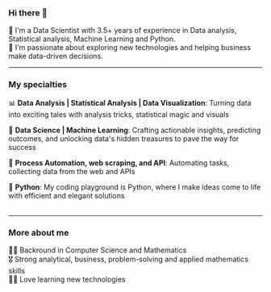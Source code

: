 ### Hi there 👋

🔭  I'm a Data Scientist with 3.5+ years of experience in Data analysis, Statistical analysis, Machine Learning and Python.  
🎢   I'm passionate about exploring new technologies and helping business make data-driven decisions. 
<br>

---
### My specialties

📊 **Data Analysis | Statistical Analysis | Data Visualization**: Turning data into exciting tales with analysis tricks, statistical magic and visuals  

🤖 **Data Science | Machine Learning**: Crafting actionable insights, predicting outcomes, and unlocking data's hidden treasures to pave the way for success  

🔧 **Process Automation, web scraping, and API**: Automating tasks, collecting data from the web and APIs  

💬 **Python**: My coding playground is Python, where I make ideas come to life with efficient and elegant solutions
<br>
<br>

---
### More about me

🧗‍♂️ Backround in Computer Science and Mathematics  
🎖 Strong analytical, business, problem-solving and applied mathematics skills  
🤹‍♀️ Love learning new technologies 
<br>
<br>
